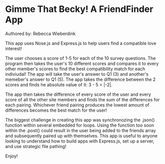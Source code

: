 # Gimme That Becky! A FriendFinder App
Authored by: Rebecca Wieberdink

This app uses Nose.js and Express.js to help users find a compatible love interest!

The user chooses a score of 1-5 for each of the 10 survey questions. The program then takes the user's 10 different scores and compares it to every other member's scores to find the best compatibility match for each indiviudal! The app will take the user's answer to Q1 (3) and another's memeber's answer to Q1 (5). The app takes the difference between the 2 scores and finds he absolute value of it: 3 - 5 = |-2|. 

The app then takes the difference of every score of the user and every score of all the other site members and finds the sum of the differences for each pairing. Whichever friend pairing produces the lowest amount of differences becomes the best match for the user!

The biggest challenge in creating this app was synchronozing the .json() function within several embedded for loops. Using the function too soon within the .post() could result in the user being added to the friends array and subsequently paired up with themselves. This app is useful to anyone looking to understand how to build apps with Express.js, set up a server, and use strategic file pathing! 

Enjoy! 